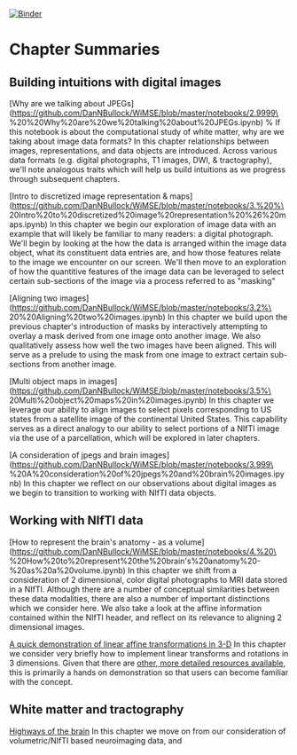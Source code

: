 [![Binder](https://mybinder.org/badge_logo.svg)](https://mybinder.org/v2/gh/DanNBullock/WiMSE/master)

# Chapter Summaries 
 
## Building intuitions with digital images

[Why are we talking about JPEGs](https://github.com/DanNBullock/WiMSE/blob/master/notebooks/2.9999\ %20%20Why%20are%20we%20talking%20about%20JPEGs.ipynb) % If this notebook is about the computational study of white matter, why are we taking about image data formats? In this chapter relationships between images, representations, and data objects are introduced. Across various data formats (e.g. digital photographs, T1 images, DWI, & tractography), we'll note analogous traits which will help us build intuitions as we progress through subsequent chapters.

[Intro to discretized image representation & maps](https://github.com/DanNBullock/WiMSE/blob/master/notebooks/3.%20%\ 20Intro%20to%20discretized%20image%20representation%20%26%20maps.ipynb)
In this chapter we begin our exploration of image data with an example that will likely be familiar to many readers: a digital photograph. We'll begin by looking at the how the data is arranged within the image data object, what its constituent data entries are, and how those features relate to the image we encounter on our screen.  We'll then move to an exploration of how the quantitive features of the image data can be leveraged to select certain sub-sections of the image via a process referred to as "masking"

[Aligning two images](https://github.com/DanNBullock/WiMSE/blob/master/notebooks/3.2%\ 20%20Aligning%20two%20images.ipynb)
In this chapter we build upon the previous chapter's introduction of masks by interactively attempting to overlay a mask derived from one image onto another image.  We also qualitatively assess how well the two images have been aligned. This will serve as a prelude to using the mask from one image to extract certain sub-sections from another image.

[Multi object maps in images](https://github.com/DanNBullock/WiMSE/blob/master/notebooks/3.5%\ 20Multi%20object%20maps%20in%20images.ipynb)
In this chapter we leverage our ability to align images to select pixels corresponding to US states from a satellite image of the continental United States.  This capability serves as a direct analogy to our ability to select portions of a NIfTI image via the use of a parcellation, which will be explored in later chapters.

[A consideration of jpegs and brain images](https://github.com/DanNBullock/WiMSE/blob/master/notebooks/3.999\ %20A%20consideration%20of%20jpegs%20and%20brain%20images.ipynb)
In this chapter we reflect on our observations about digital images as we begin to transition to working with NIfTI data objects.

## Working with NIfTI data

[How to represent the brain's anatomy - as a volume](https://github.com/DanNBullock/WiMSE/blob/master/notebooks/4.%20\ %20How%20to%20represent%20the%20brain's%20anatomy%20-%20as%20a%20volume.ipynb)
In this chapter we shift from a consideration of 2 dimensional, color digital photographs to MRI data stored in a NIfTI.  Although there are a number of conceptual similarities between these data modalities, there are also a number of important distinctions which we consider here.  We also take a look at the affine information contained within the NIfTI header, and reflect on its relevance to aligning 2 dimensional images.

[A quick demonstration of linear affine transformations in 3-D](https://github.com/DanNBullock/WiMSE/blob/master/notebooks/5.1%20%20A%20quick%20demonstration%20of%20linear%20affine%20transformations%20in%203-D.ipynb)
In this chapter we consider very briefly how to implement linear transforms and rotations in 3 dimensions.  Given that there are [other, more detailed resources available](https://nipy.org/nibabel/coordinate_systems.html), this is primarily a hands on demonstration so that users can become familiar with the concept.

## White matter and tractography

[Highways of the brain](https://github.com/DanNBullock/WiMSE/blob/master/notebooks/6.5%20%20Highways%20of%20the%20brain.ipynb)
In this chapter we move on from our consideration of volumetric/NIfTI based neuroimaging data, and 




